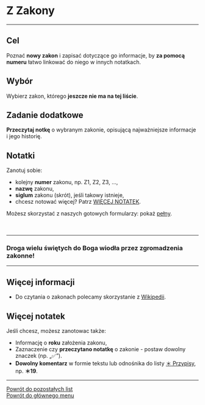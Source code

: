 # <span class="status status-list"><span class="status status-list">Z</span> Zakony</span>
---

## Cel
Poznać **nowy zakon** i zapisać dotyczące go informacje, by **za pomocą numeru** łatwo linkować do niego w innych notatkach.
## Wybór
Wybierz zakon, którego **jeszcze nie ma na tej liście**.
## Zadanie dodatkowe
**Przeczytaj notkę** o wybranym zakonie, opisującą najważniejsze informacje i jego historię.
## Notatki
Zanotuj sobie:
- kolejny **numer** zakonu, np. Z1, Z2, Z3, ...,
- **nazwę** zakonu,
- **siglum** zakonu (skrót), jeśli takowy istnieje,
- chcesz notować więcej? Patrz [WIĘCEJ NOTATEK](#zakony-wiecej-notatek).

Możesz skorzystać z naszych gotowych formularzy: pokaż [pełny](../../pl/pdf/lista_v1_z_zakony.pdf).
<br />
<br />
<br />

---
### Droga wielu świętych do Boga wiodła przez zgromadzenia zakonne!

---
## Więcej informacji
- Do czytania o zakonach polecamy skorzystanie z [Wikipedii](https://pl.wikipedia.org).
## <span id="zakony-wiecej-notatek">Więcej notatek</span>
Jeśli chcesz, możesz zanotowac także:
- Informację o **roku** założenia zakonu,
- Zaznaczenie czy **przeczytano notatkę** o zakonie - postaw dowolny znaczek (np. „✅”).
- **Dowolny komentarz** w formie tekstu lub odnośnika do listy [<span class="status status-list"><span class="status status-list">＊</span> Przypisy</span>](przypisy.md), np. **＊19**.

---
[Powrót do pozostałych list](pozostale_listy.md)  
[Powrót do głównego menu](index.md)
